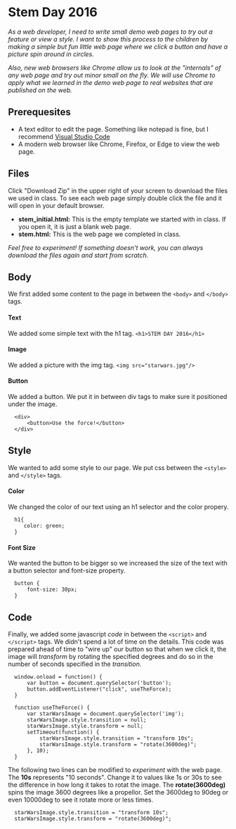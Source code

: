 # Stem Day 2016
*As a web developer, I need to write small demo web pages to try out a feature or view a style.  I want to show this process to the children by making a simple but fun little web page where we click a button and have a picture spin around in circles.* 

*Also, new web browsers like Chrome allow us to look at the "internals" of any web page and try out minor small on the fly.  We will use Chrome to apply what we learned in the demo web page to real websites that are published on the web.*  

## Prerequesites
+ A text editor to edit the page.  Something like notepad is fine, but I recommend [Visual Studio Code](https://code.visualstudio.com/)
+ A modern web browser like Chrome, Firefox, or Edge to view the web page.

## Files
Click "Download Zip" in the upper right of your screen to download the files we used in class.
To see each web page simply double click the file and it will open in your default browser.
+ **stem_initial.html:** This is the empty template we started with in class. If you open it, it is just a blank web page.
+ **stem.html:** This is the web page we completed in class. 

*Feel free to experiment! If something doesn't work, you can always download the files again and start from scratch.*


## Body
We first added some content to the page in between the `<body>` and `</body>` tags.
#### Text 
We added some simple text with the h1 tag. `<h1>STEM DAY 2016</h1>`
#### Image
We added a picture with the img tag. `<img src="starwars.jpg"/>`
#### Button
We added a button. We put it in between div tags to make sure it positioned under the image.
```
  <div>
      <button>Use the force!</button> 
  </div> 
```


## Style
We wanted to add some style to our page.  We put css between the `<style>` and `</style>` tags.
#### Color
We changed the color of our text using an h1 selector and the color propery.
```
  h1{
     color: green; 
  } 
```
#### Font Size
We wanted the button to be bigger so we increased the size of the text with a button selector and font-size property.
```
  button {
      font-size: 30px;
  } 
```

## Code
Finally, we added some javascript *code* in between the `<script>` and `</script>` tags. We didn't spend a lot of time on the details. This code was prepared ahead of time to "wire up" our button so that when we click it, the image will *transform* by rotating the specified degrees and do so in the number of seconds specified in the *transition*.
```
  window.onload = function() {
      var button = document.querySelector('button');
      button.addEventListener("click", useTheForce);
  }
  
  function useTheForce() {
      var starWarsImage = document.querySelector('img');
      starWarsImage.style.transition = null;
      starWarsImage.style.transform = null;
      setTimeout(function() {
          starWarsImage.style.transition = "transform 10s";
          starWarsImage.style.transform = "rotate(3600deg)";     
      }, 10);
  }
```
The following two lines can be modified to *experiment* with the web page. The **10s** represents "10 seconds". Change it to values like 1s or 30s to see the difference in how long it takes to rotat the image. The **rotate(3600deg)** spins the image 3600 degrees like a propellor.  Set the 3600deg to 90deg or even 10000deg to see it rotate more or less times.
```
  starWarsImage.style.transition = "transform 10s";
  starWarsImage.style.transform = "rotate(3600deg)"; 
```

